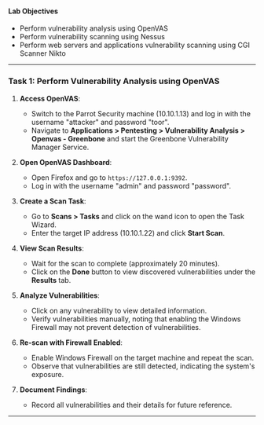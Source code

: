 #### Lab Objectives
- Perform vulnerability analysis using OpenVAS
- Perform vulnerability scanning using Nessus
- Perform web servers and applications vulnerability scanning using CGI Scanner Nikto

---

### Task 1: Perform Vulnerability Analysis using OpenVAS

1. **Access OpenVAS**:
   - Switch to the Parrot Security machine (10.10.1.13) and log in with the username "attacker" and password "toor".
   - Navigate to **Applications > Pentesting > Vulnerability Analysis > Openvas - Greenbone** and start the Greenbone Vulnerability Manager Service.

2. **Open OpenVAS Dashboard**:
   - Open Firefox and go to `https://127.0.0.1:9392`.
   - Log in with the username "admin" and password "password".

3. **Create a Scan Task**:
   - Go to **Scans > Tasks** and click on the wand icon to open the Task Wizard.
   - Enter the target IP address (10.10.1.22) and click **Start Scan**.

4. **View Scan Results**:
   - Wait for the scan to complete (approximately 20 minutes).
   - Click on the **Done** button to view discovered vulnerabilities under the **Results** tab.

5. **Analyze Vulnerabilities**:
   - Click on any vulnerability to view detailed information.
   - Verify vulnerabilities manually, noting that enabling the Windows Firewall may not prevent detection of vulnerabilities.

6. **Re-scan with Firewall Enabled**:
   - Enable Windows Firewall on the target machine and repeat the scan.
   - Observe that vulnerabilities are still detected, indicating the system's exposure.

7. **Document Findings**:
   - Record all vulnerabilities and their details for future reference.

---
